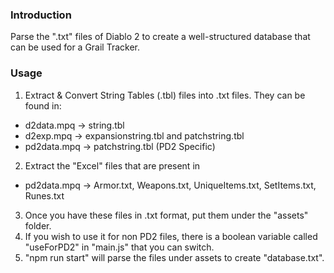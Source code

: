 ### Introduction

Parse the ".txt" files of Diablo 2 to create a well-structured database that can be used for a Grail Tracker.

### Usage

1. Extract & Convert String Tables (.tbl) files into .txt files. They can be found in:
  * d2data.mpq -> string.tbl
  * d2exp.mpq -> expansionstring.tbl and patchstring.tbl
  * pd2data.mpq -> patchstring.tbl (PD2 Specific)

2. Extract the "Excel" files that are present in 
  * pd2data.mpq -> Armor.txt, Weapons.txt, UniqueItems.txt, SetItems.txt, Runes.txt 

3. Once you have these files in .txt format, put them under the "assets" folder.
4. If you wish to use it for non PD2 files, there is a boolean variable called "useForPD2" in "main.js" that you can switch.
5. "npm run start" will parse the files under assets to create "database.txt".
